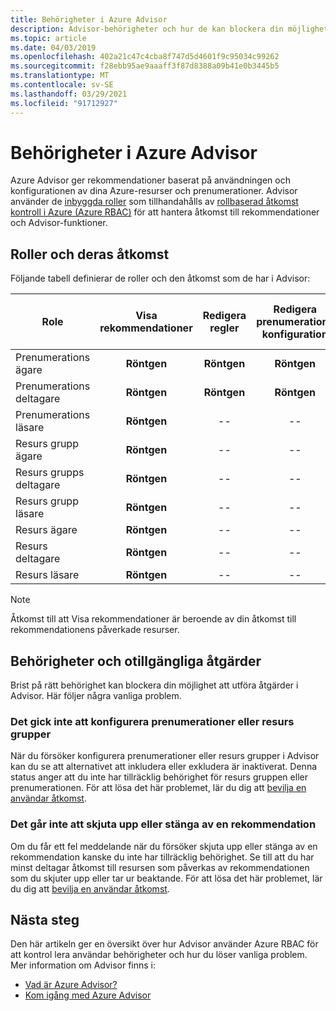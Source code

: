 ```yaml
---
title: Behörigheter i Azure Advisor
description: Advisor-behörigheter och hur de kan blockera din möjlighet att konfigurera prenumerationer eller skjuta upp eller stänga av rekommendationer.
ms.topic: article
ms.date: 04/03/2019
ms.openlocfilehash: 402a21c47c4cba8f747d5d4601f9c95034c99262
ms.sourcegitcommit: f28ebb95ae9aaaff3f87d8388a09b41e0b3445b5
ms.translationtype: MT
ms.contentlocale: sv-SE
ms.lasthandoff: 03/29/2021
ms.locfileid: "91712927"
---
```

# <a name="permissions-in-azure-advisor"></a>Behörigheter i Azure Advisor

Azure Advisor ger rekommendationer baserat på användningen och konfigurationen av dina Azure-resurser och prenumerationer. Advisor använder de [inbyggda roller](../role-based-access-control/built-in-roles.md) som tillhandahålls av [rollbaserad åtkomst kontroll i Azure (Azure RBAC)](../role-based-access-control/overview.md) för att hantera åtkomst till rekommendationer och Advisor-funktioner. 

## <a name="roles-and-their-access"></a>Roller och deras åtkomst

Följande tabell definierar de roller och den åtkomst som de har i Advisor:

| **Role** | **Visa rekommendationer** | **Redigera regler** | **Redigera prenumerations konfiguration** | **Redigera konfiguration av resurs grupp**| **Stäng och Senarelägg rekommendationer**|
|---|:---:|:---:|:---:|:---:|:---:|
|Prenumerations ägare|**Röntgen**|**Röntgen**|**Röntgen**|**Röntgen**|**Röntgen**|
|Prenumerations deltagare|**Röntgen**|**Röntgen**|**Röntgen**|**Röntgen**|**Röntgen**|
|Prenumerations läsare|**Röntgen**|--|--|--|--|
|Resurs grupp ägare|**Röntgen**|--|--|**Röntgen**|**Röntgen**|
|Resurs grupps deltagare|**Röntgen**|--|--|**Röntgen**|**Röntgen**|
|Resurs grupp läsare|**Röntgen**|--|--|--|--|
|Resurs ägare|**Röntgen**|--|--|--|**Röntgen**|
|Resurs deltagare|**Röntgen**|--|--|--|**Röntgen**|
|Resurs läsare|**Röntgen**|--|--|--|--|

> [!NOTE]
> Åtkomst till att Visa rekommendationer är beroende av din åtkomst till rekommendationens påverkade resurser.

## <a name="permissions-and-unavailable-actions"></a>Behörigheter och otillgängliga åtgärder

Brist på rätt behörighet kan blockera din möjlighet att utföra åtgärder i Advisor. Här följer några vanliga problem.

### <a name="unable-to-configure-subscriptions-or-resource-groups"></a>Det gick inte att konfigurera prenumerationer eller resurs grupper

När du försöker konfigurera prenumerationer eller resurs grupper i Advisor kan du se att alternativet att inkludera eller exkludera är inaktiverat. Denna status anger att du inte har tillräcklig behörighet för resurs gruppen eller prenumerationen. För att lösa det här problemet, lär du dig att [bevilja en användar åtkomst](../role-based-access-control/quickstart-assign-role-user-portal.md).

### <a name="unable-to-postpone-or-dismiss-a-recommendation"></a>Det går inte att skjuta upp eller stänga av en rekommendation

Om du får ett fel meddelande när du försöker skjuta upp eller stänga av en rekommendation kanske du inte har tillräcklig behörighet. Se till att du har minst deltagar åtkomst till resursen som påverkas av rekommendationen som du skjuter upp eller tar ur beaktande. För att lösa det här problemet, lär du dig att [bevilja en användar åtkomst](../role-based-access-control/quickstart-assign-role-user-portal.md).

## <a name="next-steps"></a>Nästa steg

Den här artikeln ger en översikt över hur Advisor använder Azure RBAC för att kontrol lera användar behörigheter och hur du löser vanliga problem. Mer information om Advisor finns i:

- [Vad är Azure Advisor?](./advisor-overview.md)
- [Kom igång med Azure Advisor](./advisor-get-started.md)
